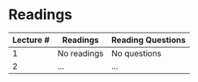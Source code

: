 # Readings 

| Lecture # | Readings | Reading Questions | 
| --- | --- | --- | 
| 1 | No readings | No questions |
| 2 | ... | ... | 